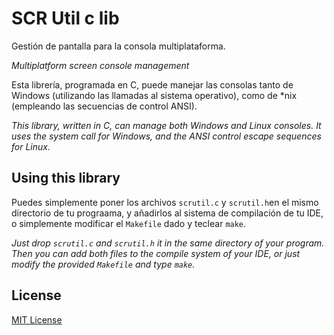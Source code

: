 # SCR Util c lib

Gestión de pantalla para la consola multiplataforma.

*Multiplatform screen console management*

Esta librería, programada en C, puede manejar las consolas tanto de Windows (utilizando las llamadas al sistema operativo), como de *nix (empleando las secuencias de control ANSI).

*This library, written in C, can manage both Windows and Linux consoles. It uses the system call for Windows, and the ANSI control escape sequences for Linux.*

## Using this library
Puedes simplemente poner los archivos `scrutil.c` y `scrutil.h`en el mismo directorio de tu prograama, y añadirlos al sistema de compilación de tu IDE, o simplemente modificar el `Makefile` dado y teclear `make`.

*Just drop `scrutil.c` and `scrutil.h` it in the same directory of your program. Then you can add both files to the compile system of your IDE, or just modify the provided `Makefile` and type `make`.*

## License
[MIT License](https://github.com/Baltasarq/cscrutil/blob/master/LICENSE "MIT License")
